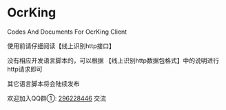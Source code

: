 OcrKing
=======

Codes And Documents For OcrKing Client

使用前请仔细阅读【线上识别http接口】

没有相应开发语言脚本的，可以根据 【线上识别http数据包格式】中的说明进行http请求即可

其它语言脚本将会陆续发布

欢迎加入QQ群①: [296228446](http://shang.qq.com/wpa/qunwpa?idkey=8baf8f5b24d0a19b08a3a18fb5b2600c48fcde2abecf3528376a04059a72e3a6) 交流
